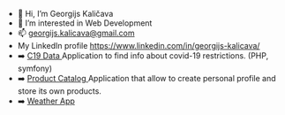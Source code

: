 - 👋 Hi, I’m Georgijs Kaličava
- 👀 I’m interested in Web Development
- 📫 georgijs.kalicava@gmail.com
- My LinkedIn profile https://www.linkedin.com/in/georgijs-kalicava/
- :arrow_right: <a href="https://github.com/Georgkali/Covid19-Data"> C19 Data </a> Application to find info about covid-19 restrictions. (PHP, symfony)
- :arrow_right: <a href="https://github.com/Georgkali/Product-Catalog"> Product Catalog </a> Application that allow to create personal profile and store its own products.
- :arrow_right: <a href="https://github.com/Georgkali/Weather"> Weather App </a> 
<!---
Georgkali/Georgkali is a ✨ special ✨ repository because its `README.md` (this file) appears on your GitHub profile.
You can click the Preview link to take a look at your changes.
--->
